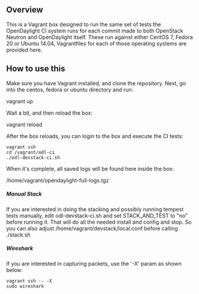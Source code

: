 Overview
--------
This is a Vagrant box designed to run the same set of tests the OpenDaylight
CI system runs for each commit made to both OpenStack Neutron and OpenDaylight
itself. These run against either CentOS 7, Fedora 20 or Ubuntu 14.04, Vagrantfiles for
each of those operating systems are provided here.

How to use this
---------------
Make sure you have Vagrant installed, and clone the repository. Next, go into
the centos, fedora or ubuntu directory and run:

  vagrant up

Wait a bit, and then reload the box:

  vagrant reload

After the box reloads, you can login to the box and execute the CI tests:

    vagrant ssh
    cd /vagrant/odl-ci
    ./odl-devstack-ci.sh

When it's complete, all saved logs will be found here inside the box:

  /home/vagrant/opendaylight-full-logs.tgz

##### Manual Stack

If you are interested in doing the stacking and possibly running tempest tests
manually, edit odl-devstack-ci.sh and set STACK_AND_TEST to "no" before running
it. That will do all the needed install and config and stop. So you can also
adjust /home/vagrant/devstack/local.conf before calling ./stack.sh

##### Wireshark

If you are interested in capturing packets, use the '-X' param as shown below:

    vagrant ssh -- -X
    sudo wireshark


